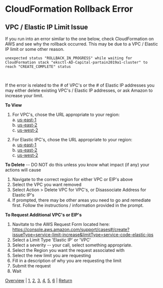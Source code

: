 # CloudFormation Rollback Error
## VPC / Elastic IP Limit Issue

If you run into an error similar to the one below, check CloudFormation on AWS and see why the rollback occurred. This may be due to a VPC / Elastic IP limit or some other reason.  

```
unexpected status "ROLLBACK_IN_PROGRESS" while waiting for CloudFormation stack "eksctl-AD-Capital-partain2019a1-cluster" to reach "CREATE_COMPLETE" status
```
<br>

If the error is related to the # of VPC's or the # of Elastic IP addresses you may either delete existing VPC's / Elastic IP addresses, or ask Amazon to increase your limit.

**To View**
1. For VPC's, chose the URL appropriate to your region:  
    a. [us-east-1](https://console.aws.amazon.com/vpc/home?region=us-east-1#vpcs:sort=VpcId)  
    b. [us-east-2](https://console.aws.amazon.com/vpc/home?region=us-east-2#vpcs:sort=VpcId)  
    c. [us-west-2](https://console.aws.amazon.com/vpc/home?region=us-west-2#vpcs:sort=VpcId)  

2. For Elastic IPC's, chose the URL appropriate to your region:  
    a. [us-east-1](https://console.aws.amazon.com/ec2/v2/home?region=us-east-1#Addresses:sort=InstanceId)  
    b. [us-east-2](https://console.aws.amazon.com/ec2/v2/home?region=us-east-2#Addresses:sort=InstanceId)  
    c. [us-west-2](https://console.aws.amazon.com/ec2/v2/home?region=us-west-2#Addresses:sort=InstanceId)  

**To Delete** -- DO NOT do this unless you know what impact (if any) your actions will cause
1. Navigate to the correct region for either VPC or EIP's above
2. Select the VPC you want removed
3. Select Action > Delete VPC for VPC's, or Disassociate Address for Elastic IP's
4. If prompted, there may be other areas you need to go and remediate first. Follow the instructions / information provided in the prompt.

**To Request Additional VPC's or EIP's**
1. Navitate to the AWS Request Form located here: https://console.aws.amazon.com/support/cases#/create?issueType=service-limit-increase&limitType=service-code-elastic-ips
2. Select a Limit Type 'Elastic IP' or 'VPC'
3. Select a severity -- your call, select something appropriate.
4. Select the Region you want the request associated with
5. Select the new limit you are requesting
6. Fill in a description of why you are requesting the limit
7. Submit the request
8. Wait

[Overview](aws-eks-monitoring.md) | [1](lab-exercise-01.md), [2](lab-exercise-02.md), [3](lab-exercise-03.md), [4](lab-exercise-04.md), [5](lab-exercise-05.md), [6](lab-exercise-06.md) | [Return](lab-exercise-02.md)
